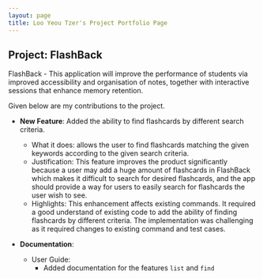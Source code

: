 ```yaml
---
layout: page
title: Loo Yeou Tzer's Project Portfolio Page
---
```


## Project: FlashBack

FlashBack - This application will improve the performance of students via improved accessibility and organisation of notes, together with interactive sessions that enhance memory retention.

Given below are my contributions to the project.

* **New Feature**: Added the ability to find flashcards by different search criteria.

  * What it does: allows the user to find flashcards matching the given keywords according to the given search criteria.
  * Justification: This feature improves the product significantly because a user may add a huge amount of flashcards in FlashBack which makes it difficult to search for desired flashcards, and the app should provide a way for users to easily search for flashcards the user wish to see.
  * Highlights: This enhancement affects existing commands. It required a good understand of existing code to add the ability of finding flashcards by different criteria. The implementation was challenging as it required changes to existing command and test cases.
    
* **Documentation**:
  * User Guide:
    * Added documentation for the features `list` and `find`

